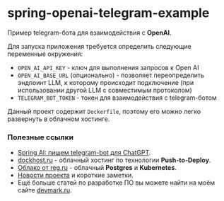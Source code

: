 # spring-openai-telegram-example
Пример telegram-бота для взаимодействия с **OpenAI**.

Для запуска приложения требуется определить следующие переменные окружения:
- `OPEN_AI_API_KEY` - ключ для выполнения запросов к Open AI
- `OPEN_AI_BASE_URL` (опционально) - позволяет переопределить эндпоинт LLM, к которому происходит подключение (при использовании другой LLM с совместимым протоколом)
- `TELEGRAM_BOT_TOKEN` - токен для взаимодействия с telegram-ботом

Данный проект содержит `Dockerfile`, поэтому его можно легко развернуть в облачном хостинге.

### Полезные ссылки
* [Spring AI: пишем telegram-bot для ChatGPT](https://devmark.ru/article/spring-openai-telegram).
* [dockhost.ru](https://dockhost.ru/?utm_source=devmark&utm_medium=cpa&utm_campaign=devmark&p=z8i9gexg) - облачный хостинг по технологии **Push-to-Deploy**.
* [Облако от reg.ru](https://www.reg.ru/pro/?rlink=reflink-30492998) - облачный **Postgres** и **Kubernetes**.
* [Новости проекта](https://t.me/+RjrPWNUEwf8wZTMy) и короткие заметки.
* Ещё больше статей по разработке ПО вы можете найти на моём сайте [devmark.ru](https://devmark.ru/).
